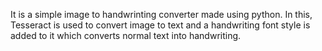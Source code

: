 It is a simple image to handwrinting converter made using python. In this, Tesseract is used to convert image to text and a handwriting font style is added to it which converts normal text into handwriting.
